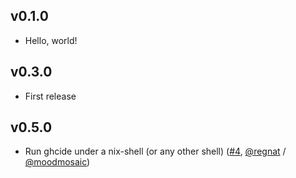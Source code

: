 ## v0.1.0
* Hello, world!

## v0.3.0
* First release

## v0.5.0
* Run ghcide under a nix-shell (or any other shell) ([#4][4], [@regnat][regnat] / [@moodmosaic][moodmosaic])

[moodmosaic]:
  https://github.com/moodmosaic
[regnat]:
  https://github.com/regnat

[4]:
  https://github.com/moodmosaic/ide-haskell-ghcide/pull/4
